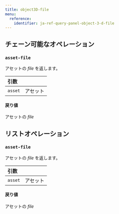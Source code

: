 ```yaml
---
title: object3D-file
menu:
  reference:
    identifier: ja-ref-query-panel-object-3-d-file
---
```


## チェーン可能なオペレーション
<h3 id="asset-file"><code>asset-file</code></h3>

アセットの _file_ を返します。

| 引数 |  |
| :--- | :--- |
| `asset` | アセット |

#### 戻り値
アセットの _file_


## リストオペレーション
<h3 id="asset-file"><code>asset-file</code></h3>

アセットの _file_ を返します。

| 引数 |  |
| :--- | :--- |
| `asset` | アセット |

#### 戻り値
アセットの _file_

